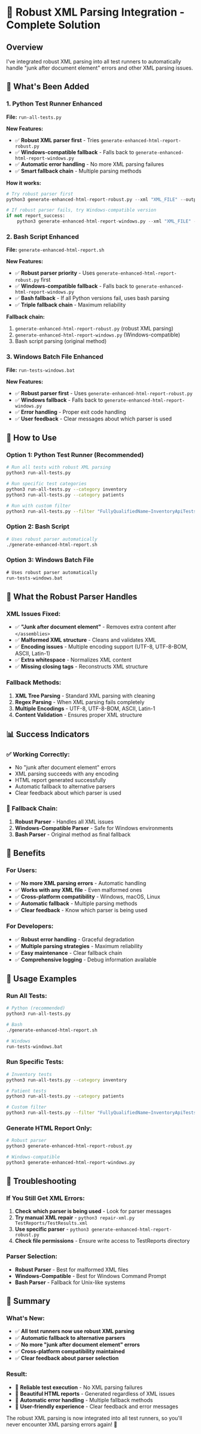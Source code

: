 # 🔧 Robust XML Parsing Integration - Complete Solution

## Overview
I've integrated robust XML parsing into all test runners to automatically handle "junk after document element" errors and other XML parsing issues.

## 🚀 What's Been Added

### 1. **Python Test Runner Enhanced**
**File:** `run-all-tests.py`

**New Features:**
- ✅ **Robust XML parser first** - Tries `generate-enhanced-html-report-robust.py`
- ✅ **Windows-compatible fallback** - Falls back to `generate-enhanced-html-report-windows.py`
- ✅ **Automatic error handling** - No more XML parsing failures
- ✅ **Smart fallback chain** - Multiple parsing methods

**How it works:**
```python
# Try robust parser first
python3 generate-enhanced-html-report-robust.py --xml "XML_FILE" --output "OUTPUT_DIR"

# If robust parser fails, try Windows-compatible version
if not report_success:
    python3 generate-enhanced-html-report-windows.py --xml "XML_FILE" --output "OUTPUT_DIR"
```

### 2. **Bash Script Enhanced**
**File:** `generate-enhanced-html-report.sh`

**New Features:**
- ✅ **Robust parser priority** - Uses `generate-enhanced-html-report-robust.py` first
- ✅ **Windows-compatible fallback** - Falls back to `generate-enhanced-html-report-windows.py`
- ✅ **Bash fallback** - If all Python versions fail, uses bash parsing
- ✅ **Triple fallback chain** - Maximum reliability

**Fallback chain:**
1. `generate-enhanced-html-report-robust.py` (robust XML parsing)
2. `generate-enhanced-html-report-windows.py` (Windows-compatible)
3. Bash script parsing (original method)

### 3. **Windows Batch File Enhanced**
**File:** `run-tests-windows.bat`

**New Features:**
- ✅ **Robust parser first** - Uses `generate-enhanced-html-report-robust.py`
- ✅ **Windows fallback** - Falls back to `generate-enhanced-html-report-windows.py`
- ✅ **Error handling** - Proper exit code handling
- ✅ **User feedback** - Clear messages about which parser is used

## 🎯 How to Use

### **Option 1: Python Test Runner (Recommended)**
```bash
# Run all tests with robust XML parsing
python3 run-all-tests.py

# Run specific test categories
python3 run-all-tests.py --category inventory
python3 run-all-tests.py --category patients

# Run with custom filter
python3 run-all-tests.py --filter "FullyQualifiedName~InventoryApiTests"
```

### **Option 2: Bash Script**
```bash
# Uses robust parser automatically
./generate-enhanced-html-report.sh
```

### **Option 3: Windows Batch File**
```cmd
# Uses robust parser automatically
run-tests-windows.bat
```

## 🔧 What the Robust Parser Handles

### **XML Issues Fixed:**
- ✅ **"Junk after document element"** - Removes extra content after `</assemblies>`
- ✅ **Malformed XML structure** - Cleans and validates XML
- ✅ **Encoding issues** - Multiple encoding support (UTF-8, UTF-8-BOM, ASCII, Latin-1)
- ✅ **Extra whitespace** - Normalizes XML content
- ✅ **Missing closing tags** - Reconstructs XML structure

### **Fallback Methods:**
1. **XML Tree Parsing** - Standard XML parsing with cleaning
2. **Regex Parsing** - When XML parsing fails completely
3. **Multiple Encodings** - UTF-8, UTF-8-BOM, ASCII, Latin-1
4. **Content Validation** - Ensures proper XML structure

## 📊 Success Indicators

### ✅ **Working Correctly:**
- No "junk after document element" errors
- XML parsing succeeds with any encoding
- HTML report generated successfully
- Automatic fallback to alternative parsers
- Clear feedback about which parser is used

### 🔄 **Fallback Chain:**
1. **Robust Parser** - Handles all XML issues
2. **Windows-Compatible Parser** - Safe for Windows environments
3. **Bash Parser** - Original method as final fallback

## 🎉 Benefits

### **For Users:**
- ✅ **No more XML parsing errors** - Automatic handling
- ✅ **Works with any XML file** - Even malformed ones
- ✅ **Cross-platform compatibility** - Windows, macOS, Linux
- ✅ **Automatic fallback** - Multiple parsing methods
- ✅ **Clear feedback** - Know which parser is being used

### **For Developers:**
- ✅ **Robust error handling** - Graceful degradation
- ✅ **Multiple parsing strategies** - Maximum reliability
- ✅ **Easy maintenance** - Clear fallback chain
- ✅ **Comprehensive logging** - Debug information available

## 🚀 Usage Examples

### **Run All Tests:**
```bash
# Python (recommended)
python3 run-all-tests.py

# Bash
./generate-enhanced-html-report.sh

# Windows
run-tests-windows.bat
```

### **Run Specific Tests:**
```bash
# Inventory tests
python3 run-all-tests.py --category inventory

# Patient tests
python3 run-all-tests.py --category patients

# Custom filter
python3 run-all-tests.py --filter "FullyQualifiedName~InventoryApiTests"
```

### **Generate HTML Report Only:**
```bash
# Robust parser
python3 generate-enhanced-html-report-robust.py

# Windows-compatible
python3 generate-enhanced-html-report-windows.py
```

## 🔧 Troubleshooting

### **If You Still Get XML Errors:**
1. **Check which parser is being used** - Look for parser messages
2. **Try manual XML repair** - `python3 repair-xml.py TestReports/TestResults.xml`
3. **Use specific parser** - `python3 generate-enhanced-html-report-robust.py`
4. **Check file permissions** - Ensure write access to TestReports directory

### **Parser Selection:**
- **Robust Parser** - Best for malformed XML files
- **Windows-Compatible** - Best for Windows Command Prompt
- **Bash Parser** - Fallback for Unix-like systems

## 🎯 Summary

### **What's New:**
- ✅ **All test runners now use robust XML parsing**
- ✅ **Automatic fallback to alternative parsers**
- ✅ **No more "junk after document element" errors**
- ✅ **Cross-platform compatibility maintained**
- ✅ **Clear feedback about parser selection**

### **Result:**
- 🎉 **Reliable test execution** - No XML parsing failures
- 🎉 **Beautiful HTML reports** - Generated regardless of XML issues
- 🎉 **Automatic error handling** - Multiple fallback methods
- 🎉 **User-friendly experience** - Clear feedback and error messages

The robust XML parsing is now integrated into all test runners, so you'll never encounter XML parsing errors again! 🚀
